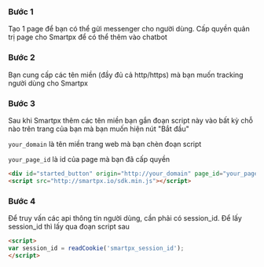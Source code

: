 ### Bước 1
Tạo 1 page để bạn có thể gửi messenger cho người dùng. Cấp quyền quản trị page cho Smartpx để có thể thêm vào chatbot

### Bước 2
Bạn cung cấp các tên miền (đầy đủ cả http/https) mà bạn muốn tracking người dùng cho Smartpx

### Bước 3
Sau khi Smartpx thêm các tên miền bạn gắn đoạn script này vào bất kỳ chỗ nào trên trang của bạn mà bạn muốn hiện nút "Bắt đầu"

`your_domain` là tên miền trang web mà bạn chèn đoạn script

`your_page_id` là id của page mà bạn đã cấp quyền

```html
<div id="started_button" origin="http://your_domain" page_id="your_page_id"></div>
<script src="http://smartpx.io/sdk.min.js"></script>
```
### Bước 4
Để truy vấn các api thông tin người dùng, cần phải có session_id. Để lấy session_id thì lấy qua đoạn script sau

```html
<script>
var session_id = readCookie('smartpx_session_id');
</script>
```
